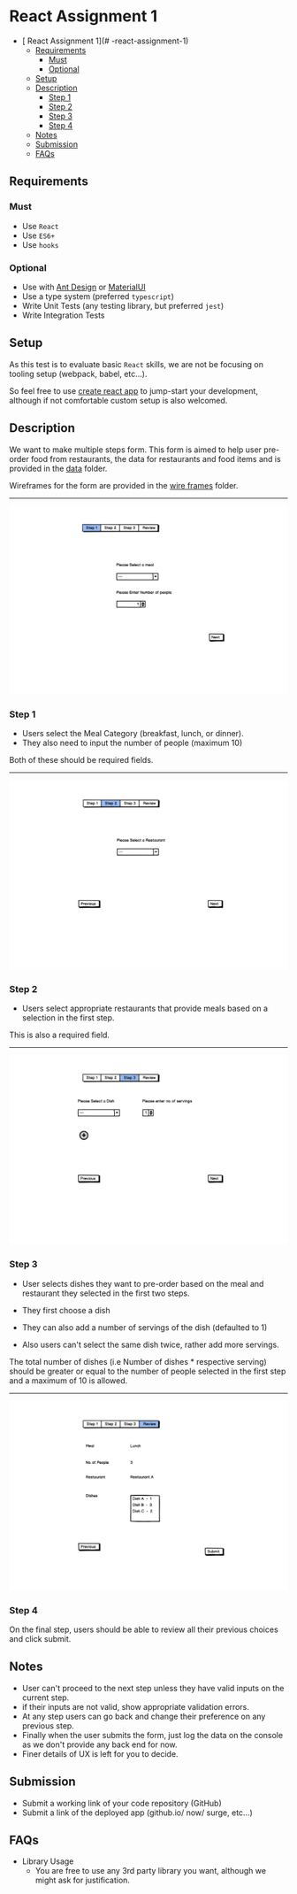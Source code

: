 #   React Assignment 1

<!-- toc -->

- [  React Assignment 1](# -react-assignment-1)
  - [Requirements](#requirements)
    - [Must](#must)
    - [Optional](#optional)
  - [Setup](#setup)
  - [Description](#description)
    - [Step 1](#step-1)
    - [Step 2](#step-2)
    - [Step 3](#step-3)
    - [Step 4](#step-4)
  - [Notes](#notes)
  - [Submission](#submission)
  - [FAQs](#faqs)

<!-- tocstop -->

## Requirements

### Must

- Use `React`
- Use `ES6+`
- Use `hooks`

### Optional

- Use with [Ant Design](https://ant.design/) or [MaterialUI](https://material-ui.com/)
- Use a type system (preferred `typescript`)
- Write Unit Tests (any testing library, but preferred `jest`)
- Write Integration Tests

## Setup

As this test is to evaluate basic `React` skills, we are not be focusing on tooling setup (webpack, babel, etc...).

So feel free to use [create react app](https://github.com/facebookincubator/create-react-app) to jump-start your development, although if not comfortable custom setup is also welcomed.

## Description

We want to make multiple steps form. This form is aimed to help user pre-order food from restaurants, the data for restaurants and food items and is provided in the [data](./data) folder.

Wireframes for the form are provided in the [wire frames](./wireframes) folder.

---
![step 1](./wireframes/Step%201.png "step 1")

### Step 1

- Users select the Meal Category (breakfast, lunch, or dinner).
- They also need to input the number of people (maximum 10)

Both of these should be required fields.

---
![step 2](./wireframes/Step%202.png "step 2")

### Step 2

- Users select appropriate restaurants that provide meals based on a selection in the first step.

This is also a required field.

---
![step 3](./wireframes/Step%203.png "step 3")

### Step 3

- User selects dishes they want to pre-order based on the meal and restaurant they selected in the first two steps.

- They first choose a dish
- They can also add a number of servings of the dish (defaulted to 1)
- Also users can't select the same dish twice, rather add more servings.

The total number of dishes (i.e Number of dishes \* respective serving) should be greater or equal to the number of people selected in the first step and a maximum of 10 is allowed.

---
![step 4](./wireframes/Step%204.png "step 4")

### Step 4

On the final step, users should be able to review all their previous choices
and click submit.

## Notes

- User can't proceed to the next step unless they have valid inputs on the current step.
- if their inputs are not valid, show appropriate validation errors.
- At any step users can go back and change their preference on any previous step.
- Finally when the user submits the form, just log the data on the console as we don't provide any back end for now.
- Finer details of UX is left for you to decide.

## Submission

- Submit a working link of your code repository (GitHub)
- Submit a link of the deployed app (github.io/ now/ surge, etc...)

## FAQs

- Library Usage
  - You are free to use any 3rd party library you want, although we might ask for justification.
